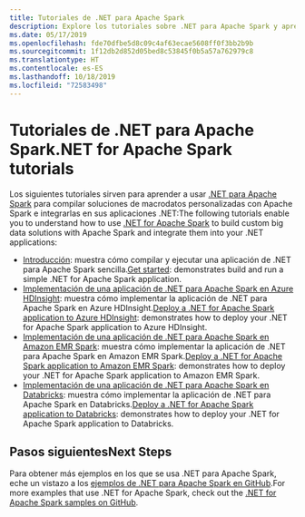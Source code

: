 ```yaml
---
title: Tutoriales de .NET para Apache Spark
description: Explore los tutoriales sobre .NET para Apache Spark y aprenda a integrar Apache Spark en sus aplicaciones .NET.
ms.date: 05/17/2019
ms.openlocfilehash: fde70dfbe5d8c09c4af63ecae5608ff0f3bb2b9b
ms.sourcegitcommit: 1f12db2d852d05bed8c53845f0b5a57a762979c8
ms.translationtype: HT
ms.contentlocale: es-ES
ms.lasthandoff: 10/18/2019
ms.locfileid: "72583498"
---
```

# <a name="net-for-apache-spark-tutorials"></a><span data-ttu-id="f6afa-103">Tutoriales de .NET para Apache Spark</span><span class="sxs-lookup"><span data-stu-id="f6afa-103">.NET for Apache Spark tutorials</span></span>

<span data-ttu-id="f6afa-104">Los siguientes tutoriales sirven para aprender a usar [.NET para Apache Spark](../index.yml) para compilar soluciones de macrodatos personalizadas con Apache Spark e integrarlas en sus aplicaciones .NET:</span><span class="sxs-lookup"><span data-stu-id="f6afa-104">The following tutorials enable you to understand how to use [.NET for Apache Spark](../index.yml) to build custom big data solutions with Apache Spark and integrate them into your .NET applications:</span></span>

* <span data-ttu-id="f6afa-105">[Introducción](get-started.md): muestra cómo compilar y ejecutar una aplicación de .NET para Apache Spark sencilla.</span><span class="sxs-lookup"><span data-stu-id="f6afa-105">[Get started](get-started.md): demonstrates build and run a simple .NET for Apache Spark application.</span></span>
* <span data-ttu-id="f6afa-106">[Implementación de una aplicación de .NET para Apache Spark en Azure HDInsight](hdinsight-deployment.md): muestra cómo implementar la aplicación de .NET para Apache Spark en Azure HDInsight.</span><span class="sxs-lookup"><span data-stu-id="f6afa-106">[Deploy a .NET for Apache Spark application to Azure HDInsight](hdinsight-deployment.md): demonstrates how to deploy your .NET for Apache Spark application to Azure HDInsight.</span></span>
* <span data-ttu-id="f6afa-107">[Implementación de una aplicación de .NET para Apache Spark en Amazon EMR Spark](amazon-emr-spark-deployment.md): muestra cómo implementar la aplicación de .NET para Apache Spark en Amazon EMR Spark.</span><span class="sxs-lookup"><span data-stu-id="f6afa-107">[Deploy a .NET for Apache Spark application to Amazon EMR Spark](amazon-emr-spark-deployment.md): demonstrates how to deploy your .NET for Apache Spark application to Amazon EMR Spark.</span></span>
* <span data-ttu-id="f6afa-108">[Implementación de una aplicación de .NET para Apache Spark en Databricks](databricks-deployment.md): muestra cómo implementar la aplicación de .NET para Apache Spark en Databricks.</span><span class="sxs-lookup"><span data-stu-id="f6afa-108">[Deploy a .NET for Apache Spark application to Databricks](databricks-deployment.md): demonstrates how to deploy your .NET for Apache Spark application to Databricks.</span></span>

## <a name="next-steps"></a><span data-ttu-id="f6afa-109">Pasos siguientes</span><span class="sxs-lookup"><span data-stu-id="f6afa-109">Next Steps</span></span>

<span data-ttu-id="f6afa-110">Para obtener más ejemplos en los que se usa .NET para Apache Spark, eche un vistazo a los [ejemplos de .NET para Apache Spark en GitHub](https://github.com/dotnet/spark#samples).</span><span class="sxs-lookup"><span data-stu-id="f6afa-110">For more examples that use .NET for Apache Spark, check out the [.NET for Apache Spark samples on GitHub](https://github.com/dotnet/spark#samples).</span></span>
